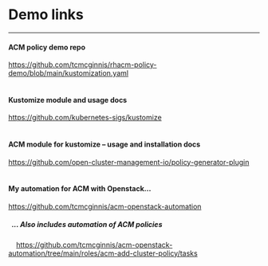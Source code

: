 # Demo links
---
#### ACM policy demo repo
https://github.com/tcmcginnis/rhacm-policy-demo/blob/main/kustomization.yaml
<br><br>

#### Kustomize module and usage docs
https://github.com/kubernetes-sigs/kustomize
<br><br>


#### ACM module for kustomize – usage and installation docs
https://github.com/open-cluster-management-io/policy-generator-plugin
<br><br>


#### My automation for ACM with Openstack…
https://github.com/tcmcginnis/acm-openstack-automation
<br>
##### &nbsp; ... Also includes automation of ACM policies
&nbsp; &nbsp; https://github.com/tcmcginnis/acm-openstack-automation/tree/main/roles/acm-add-cluster-policy/tasks


